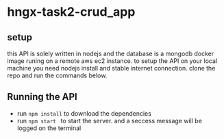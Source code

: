 # hngx-task2-crud_app
## setup

this API is solely written in nodejs and the database is a mongodb docker image runing on a remote aws ec2 instance.
to setup the API on your local machine you need nodejs install and stable internet connection. clone the repo and run the commands below.

## Running the API
- run   `npm install` to download the dependencies
- run `npm start ` to start the server. and a seccess message will be logged on the terminal
